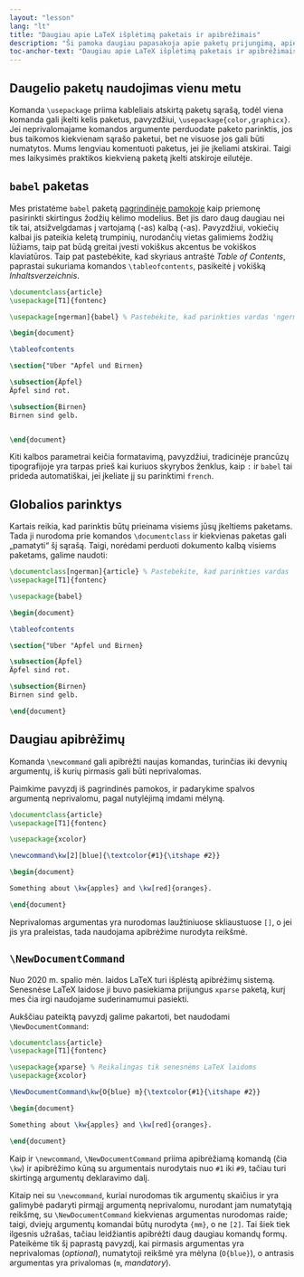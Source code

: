 ```yaml
---
layout: "lesson"
lang: "lt"
title: "Daugiau apie LaTeX išplėtimą paketais ir apibrėžimais"
description: "Ši pamoka daugiau papasakoja apie paketų prijungimą, apie `babel` paketą kalbos pasirinkimui ir pateikia daugiau detalių apie naujų komandų apibrėžimą."
toc-anchor-text: "Daugiau apie LaTeX išplėtimą paketais ir apibrėžimais"
---
```


## Daugelio paketų naudojimas vienu metu

Komanda `\usepackage` priima kableliais atskirtą paketų sąrašą, todėl viena
komanda gali įkelti kelis paketus, pavyzdžiui, `\usepackage{color,graphicx}`.
Jei neprivalomajame komandos argumente perduodate paketo parinktis, jos bus
taikomos kiekvienam sąrašo paketui, bet ne visuose jos gali būti numatytos.
Mums lengviau komentuoti paketus, jei jie įkeliami atskirai.  Taigi mes
laikysimės praktikos kiekvieną paketą įkelti atskiroje eilutėje.


## `babel` paketas

Mes pristatėme `babel` paketą [pagrindinėje pamokoje](lesson-06) kaip
priemonę pasirinkti skirtingus žodžių kėlimo modelius. Bet jis daro daug
daugiau nei tik tai, atsižvelgdamas į vartojamą (-as) kalbą (-as).
Pavyzdžiui, vokiečių kalbai jis pateikia keletą trumpinių, nurodančių vietas
galimiems žodžių lūžiams, taip pat būdą greitai įvesti vokiškus akcentus be
vokiškos klaviatūros.  Taip pat pastebėkite, kad skyriaus antraštė _Table of
Contents_, paprastai sukuriama komandos `\tableofcontents`, pasikeitė į
vokišką _Inhaltsverzeichnis_.

```latex
\documentclass{article}
\usepackage[T1]{fontenc}

\usepackage[ngerman]{babel} % Pastebėkite, kad parinkties vardas 'ngerman'

\begin{document}

\tableofcontents

\section{"Uber "Apfel und Birnen}

\subsection{Äpfel}
Äpfel sind rot.

\subsection{Birnen}
Birnen sind gelb.


\end{document}
```

Kiti kalbos parametrai keičia formatavimą, pavyzdžiui, tradicinėje prancūzų
tipografijoje yra tarpas prieš kai kuriuos skyrybos ženklus, kaip `:` ir
`babel` tai prideda automatiškai, jei įkeliate jį su parinktimi `french`.


## Globalios parinktys

Kartais reikia, kad parinktis būtų prieinama visiems jūsų įkeltiems paketams.
Tada ji nurodoma prie komandos `\documentclass` ir kiekvienas paketas gali
„pamatyti“ šį sąrašą.  Taigi, norėdami perduoti dokumento kalbą visiems
paketams, galime naudoti:

```latex
\documentclass[ngerman]{article} % Pastebėkite, kad parinkties vardas 'ngerman'
\usepackage[T1]{fontenc}

\usepackage{babel}

\begin{document}

\tableofcontents

\section{"Uber "Apfel und Birnen}

\subsection{Äpfel}
Äpfel sind rot.

\subsection{Birnen}
Birnen sind gelb.

\end{document}
```

## Daugiau apibrėžimų

Komanda `\newcommand` gali apibrėžti naujas komandas, turinčias iki devynių
argumentų, iš kurių pirmasis gali būti neprivalomas.

Paimkime pavyzdį iš pagrindinės pamokos, ir padarykime spalvos argumentą
neprivalomu, pagal nutylėjimą imdami mėlyną.

```latex
\documentclass{article}
\usepackage[T1]{fontenc}

\usepackage{xcolor}

\newcommand\kw[2][blue]{\textcolor{#1}{\itshape #2}}

\begin{document}

Something about \kw{apples} and \kw[red]{oranges}.

\end{document}
```

Neprivalomas argumentas yra nurodomas laužtiniuose skliaustuose `[]`, o jei
jis yra praleistas, tada naudojama apibrėžime nurodyta reikšmė.


## `\NewDocumentCommand`

Nuo 2020 m. spalio mėn. laidos LaTeX turi išplėstą apibrėžimų sistemą.
Senesnėse LaTeX laidose ji buvo pasiekiama prijungus `xparse` paketą, kurį
mes čia irgi naudojame suderinamumui pasiekti.

Aukščiau pateiktą pavyzdį galime pakartoti, bet naudodami
`\NewDocumentCommand`:

```latex
\documentclass{article}
\usepackage[T1]{fontenc}

\usepackage{xparse} % Reikalingas tik senesnėms LaTeX laidoms
\usepackage{xcolor}

\NewDocumentCommand\kw{O{blue} m}{\textcolor{#1}{\itshape #2}}

\begin{document}

Something about \kw{apples} and \kw[red]{oranges}.

\end{document}
```

Kaip ir `\newcommand`, `\NewDocumentCommand` priima apibrėžiamą komandą (čia
`\kw`) ir apibrėžimo kūną su argumentais nurodytais nuo `#1` iki `#9`, tačiau
turi skirtingą argumentų deklaravimo dalį.

Kitaip nei su `\newcommand`, kuriai nurodomas tik argumentų skaičius ir yra
galimybė padaryti pirmąjį argumentą neprivalomu, nurodant jam numatytąją
reikšmę, su `\NewDocumentCommand` kiekvienas argumentas nurodomas raide;
taigi, dviejų argumentų komandai būtų nurodyta `{mm}`, o ne `[2]`.  Tai šiek
tiek ilgesnis užrašas, tačiau leidžiantis apibrėžti daug daugiau komandų
formų.  Pateikėme tik šį paprastą pavyzdį, kai pirmasis argumentas yra
neprivalomas (_optional_), numatytoji reikšmė yra mėlyna (`O{blue}`), o
antrasis argumentas yra privalomas (`m`, _mandatory_).
